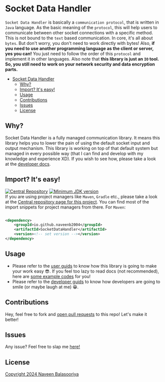 # Socket Data Handler

`Socket Data Handler` is basically a `communication protocol`, that is written in `Java` language. As the basic meaning
of the `protocol`, this will help users to communicate between other socket connections with a specific method. This is
not bound to the `text` based communication. In core, it's all about `bytes`. But don't worry, you don't need to work
directly with bytes! Also, **if you need to use another programming language as the client or server, yes you can!** You
just need to follow the order of this `protocol` and implement it in other languages. Also note that **this library is
just an `IO` tool. So, you still need to work on your network security and data encryption parts.**

- [Socket Data Handler](#socket-data-handler)
    - [Why?](#why)
    - [Import? It's easy!](#import-its-easy)
    - [Usage](#usage)
    - [Contributions](#contributions)
    - [Issues](#issues)
    - [License](#license)

## Why?

Socket Data Handler is a fully managed communication library. It means this library helps you to lower the pain of
using the default socket input and output mechanism. This library is working on top of that default system but
managed in every possible way (that I can find and develop with my knowledge and experience XD). If you wish to see
how, please take a look at the [developer docs](Docs/Dev/README.md).

## Import? It's easy!

[![Central Repository](https://img.shields.io/maven-central/v/io.github.naveenb2004/SocketDataHandler
)](https://central.sonatype.com/artifact/io.github.naveenb2004/SocketDataHandler)
[![Minimum JDK version](https://img.shields.io/badge/Minumum_JDK-v11-green)](#)\
If you are using project managers like `Maven`, `Gradle` etc., please take a look at
the [Central repository page for this project](https://central.sonatype.com/artifact/io.github.naveenb2004/SocketDataHandler).
You can find most of the import snippets for project managers from there. For `Maven`:

```xml

<dependency>
    <groupId>io.github.naveenb2004</groupId>
    <artifactId>SocketDataHandler</artifactId>
    <version><!-- set version --></version>
</dependency>
```

## Usage

- Please refer to the [user guids](Docs/User/README.md) to know how this library is going to make your work easy 😎. If
  you feel too lazy to read docs (not recommended), here are [some example codes](Docs/SampleProject) for you!
- Please refer to the [developer guids](Docs/Dev/README.md) to know how developers are going to smile (or maybe laugh at
  me) 😁.

## Contributions

Hey, feel free to fork and [open pull requests](https://github.com/NaveenB2004/SocketDataHandler/pulls) to this repo!
Let's make it better!

## Issues

Any issue? Feel free to slap me [here!](https://github.com/NaveenB2004/SocketDataHandler/issues)

## License

[Copyright 2024 Naveen Balasooriya](LICENSE)
